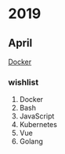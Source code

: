 # **2019**

## **April**

[Docker](./Docker)

### **wishlist**

1. Docker
2. Bash
3. JavaScript
4. Kubernetes
5. Vue
6. Golang